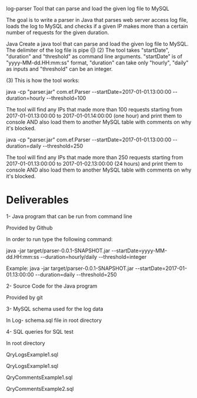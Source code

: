 log-parser
Tool that can parse and load the given log file to MySQL

The goal is to write a parser in Java that parses web server access log file, loads the log to MySQL and checks if a given IP makes more than a certain number of requests for the given duration.

Java
Create a java tool that can parse and load the given log file to MySQL. The delimiter of the log file is pipe (|)
(2) The tool takes "startDate", "duration" and "threshold" as command line arguments. "startDate" is of "yyyy-MM-dd.HH:mm:ss" format, "duration" can take only "hourly", "daily" as inputs and "threshold" can be an integer.

(3) This is how the tool works:

java -cp "parser.jar" com.ef.Parser --startDate=2017-01-01.13:00:00 --duration=hourly --threshold=100

The tool will find any IPs that made more than 100 requests starting from 2017-01-01.13:00:00 to 2017-01-01.14:00:00 (one hour) and print them to console AND also load them to another MySQL table with comments on why it's blocked.

java -cp "parser.jar" com.ef.Parser --startDate=2017-01-01.13:00:00 --duration=daily --threshold=250

The tool will find any IPs that made more than 250 requests starting from 2017-01-01.13:00:00 to 2017-01-02.13:00:00 (24 hours) and print them to console AND also load them to another MySQL table with comments on why it's blocked.
# Deliverables
1- Java program that can be run from command line

Provided by Github

In order to run type the following command:

java -jar target/parser-0.0.1-SNAPSHOT.jar --startDate=yyyy-MM-dd.HH:mm:ss --duration=hourly/daily --threshold=integer

Example: java -jar target/parser-0.0.1-SNAPSHOT.jar --startDate=2017-01-01.13:00:00 --duration=daily --threshold=250

2- Source Code for the Java program

Provided by git

3- MySQL schema used for the log data

In Log- schema.sql file in root directory

4- SQL queries for SQL test

In root directory

QryLogsExample1.sql

QryLogsExample1.sql

QryCommentsExample1.sql

QryCommentsExample2.sql
